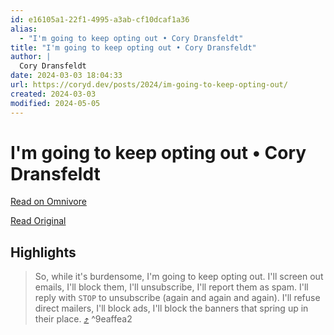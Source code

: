 ```yaml
---
id: e16105a1-22f1-4995-a3ab-cf10dcaf1a36
alias:
  - "I'm going to keep opting out • Cory Dransfeldt"
title: "I'm going to keep opting out • Cory Dransfeldt"
author: |
  Cory Dransfeldt
date: 2024-03-03 18:04:33
url: https://coryd.dev/posts/2024/im-going-to-keep-opting-out/
created: 2024-03-03
modified: 2024-05-05
---
```


# I'm going to keep opting out • Cory Dransfeldt

[Read on Omnivore](https://omnivore.app/me/i-m-going-to-keep-opting-out-cory-dransfeldt-18e057d2bc0)

[Read Original](https://coryd.dev/posts/2024/im-going-to-keep-opting-out/)

## Highlights

> So, while it's burdensome, I'm going to keep opting out. I'll screen out emails, I'll block them, I'll unsubscribe, I'll report them as spam. I'll reply with `STOP` to unsubscribe (again and again and again). I'll refuse direct mailers, I'll block ads, I'll block the banners that spring up in their place. [⤴️](https://omnivore.app/me/i-m-going-to-keep-opting-out-cory-dransfeldt-18e057d2bc0#9eaffea2-df34-4ea2-bf95-a4f9d54ca83c)  ^9eaffea2

